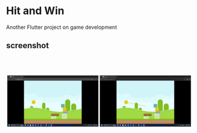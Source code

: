# Hit and Win

Another Flutter project on game development 
## screenshot 




<br>
<br>
<br>



<div style="display: flex; justify-content: space-evenly;">
  <img src="https://github.com/madhav2348/Flutter-Game-2/blob/main/screenshot/Screenshot (7).png" alt="Screenshot 1" width="49%" style="padding: 0px;">
  <img src="https://github.com/madhav2348/Flutter-Game-2/blob/main/screenshot/Screenshot (8).png" alt="Screenshot 2" width="49%" style="padding: 0px;">
</div>
